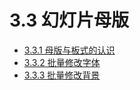 # 3.3  幻灯片母版

* [3.3.1  母版与板式的认识](chapter3-3-1.md)
* [3.3.2  批量修改字体](chapter3-3-2.md)
* [3.3.3  批量修改背景](chapter3-3-3.md)    

